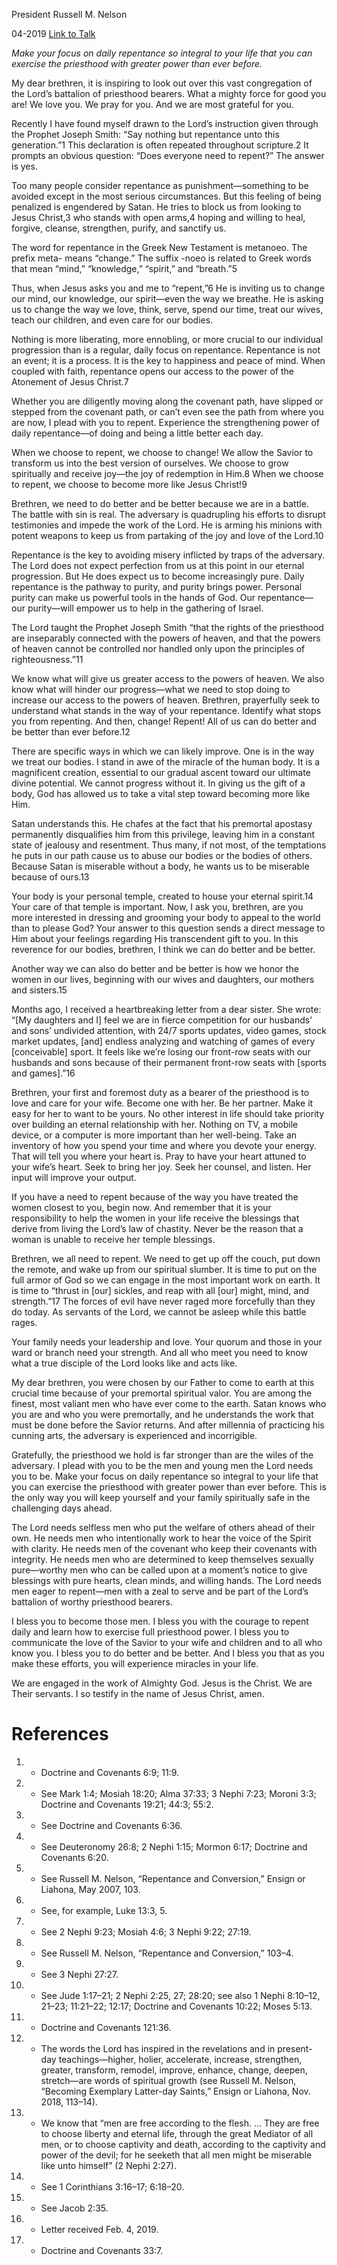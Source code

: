 President Russell M. Nelson

04-2019
[Link to Talk](https://www.churchofjesuschrist.org/study/general-conference/2019/04/36nelson?lang=eng)

_Make your focus on daily repentance so integral to your life that you can exercise the priesthood with greater power than ever before._

My dear brethren, it is inspiring to look out over this vast congregation of the Lord’s battalion of priesthood bearers. What a mighty force for good you are! We love you. We pray for you. And we are most grateful for you.

Recently I have found myself drawn to the Lord’s instruction given through the Prophet Joseph Smith: “Say nothing but repentance unto this generation.”1 This declaration is often repeated throughout scripture.2 It prompts an obvious question: “Does everyone need to repent?” The answer is yes.

Too many people consider repentance as punishment—something to be avoided except in the most serious circumstances. But this feeling of being penalized is engendered by Satan. He tries to block us from looking to Jesus Christ,3 who stands with open arms,4 hoping and willing to heal, forgive, cleanse, strengthen, purify, and sanctify us.

The word for repentance in the Greek New Testament is metanoeo. The prefix meta- means “change.” The suffix -noeo is related to Greek words that mean “mind,” “knowledge,” “spirit,” and “breath.”5

Thus, when Jesus asks you and me to “repent,”6 He is inviting us to change our mind, our knowledge, our spirit—even the way we breathe. He is asking us to change the way we love, think, serve, spend our time, treat our wives, teach our children, and even care for our bodies.

Nothing is more liberating, more ennobling, or more crucial to our individual progression than is a regular, daily focus on repentance. Repentance is not an event; it is a process. It is the key to happiness and peace of mind. When coupled with faith, repentance opens our access to the power of the Atonement of Jesus Christ.7

Whether you are diligently moving along the covenant path, have slipped or stepped from the covenant path, or can’t even see the path from where you are now, I plead with you to repent. Experience the strengthening power of daily repentance—of doing and being a little better each day.

When we choose to repent, we choose to change! We allow the Savior to transform us into the best version of ourselves. We choose to grow spiritually and receive joy—the joy of redemption in Him.8 When we choose to repent, we choose to become more like Jesus Christ!9

Brethren, we need to do better and be better because we are in a battle. The battle with sin is real. The adversary is quadrupling his efforts to disrupt testimonies and impede the work of the Lord. He is arming his minions with potent weapons to keep us from partaking of the joy and love of the Lord.10

Repentance is the key to avoiding misery inflicted by traps of the adversary. The Lord does not expect perfection from us at this point in our eternal progression. But He does expect us to become increasingly pure. Daily repentance is the pathway to purity, and purity brings power. Personal purity can make us powerful tools in the hands of God. Our repentance—our purity—will empower us to help in the gathering of Israel.

The Lord taught the Prophet Joseph Smith “that the rights of the priesthood are inseparably connected with the powers of heaven, and that the powers of heaven cannot be controlled nor handled only upon the principles of righteousness.”11

We know what will give us greater access to the powers of heaven. We also know what will hinder our progress—what we need to stop doing to increase our access to the powers of heaven. Brethren, prayerfully seek to understand what stands in the way of your repentance. Identify what stops you from repenting. And then, change! Repent! All of us can do better and be better than ever before.12

There are specific ways in which we can likely improve. One is in the way we treat our bodies. I stand in awe of the miracle of the human body. It is a magnificent creation, essential to our gradual ascent toward our ultimate divine potential. We cannot progress without it. In giving us the gift of a body, God has allowed us to take a vital step toward becoming more like Him.

Satan understands this. He chafes at the fact that his premortal apostasy permanently disqualifies him from this privilege, leaving him in a constant state of jealousy and resentment. Thus many, if not most, of the temptations he puts in our path cause us to abuse our bodies or the bodies of others. Because Satan is miserable without a body, he wants us to be miserable because of ours.13

Your body is your personal temple, created to house your eternal spirit.14 Your care of that temple is important. Now, I ask you, brethren, are you more interested in dressing and grooming your body to appeal to the world than to please God? Your answer to this question sends a direct message to Him about your feelings regarding His transcendent gift to you. In this reverence for our bodies, brethren, I think we can do better and be better.

Another way we can also do better and be better is how we honor the women in our lives, beginning with our wives and daughters, our mothers and sisters.15

Months ago, I received a heartbreaking letter from a dear sister. She wrote: “[My daughters and I] feel we are in fierce competition for our husbands’ and sons’ undivided attention, with 24/7 sports updates, video games, stock market updates, [and] endless analyzing and watching of games of every [conceivable] sport. It feels like we’re losing our front-row seats with our husbands and sons because of their permanent front-row seats with [sports and games].”16

Brethren, your first and foremost duty as a bearer of the priesthood is to love and care for your wife. Become one with her. Be her partner. Make it easy for her to want to be yours. No other interest in life should take priority over building an eternal relationship with her. Nothing on TV, a mobile device, or a computer is more important than her well-being. Take an inventory of how you spend your time and where you devote your energy. That will tell you where your heart is. Pray to have your heart attuned to your wife’s heart. Seek to bring her joy. Seek her counsel, and listen. Her input will improve your output.

If you have a need to repent because of the way you have treated the women closest to you, begin now. And remember that it is your responsibility to help the women in your life receive the blessings that derive from living the Lord’s law of chastity. Never be the reason that a woman is unable to receive her temple blessings.

Brethren, we all need to repent. We need to get up off the couch, put down the remote, and wake up from our spiritual slumber. It is time to put on the full armor of God so we can engage in the most important work on earth. It is time to “thrust in [our] sickles, and reap with all [our] might, mind, and strength.”17 The forces of evil have never raged more forcefully than they do today. As servants of the Lord, we cannot be asleep while this battle rages.

Your family needs your leadership and love. Your quorum and those in your ward or branch need your strength. And all who meet you need to know what a true disciple of the Lord looks like and acts like.

My dear brethren, you were chosen by our Father to come to earth at this crucial time because of your premortal spiritual valor. You are among the finest, most valiant men who have ever come to the earth. Satan knows who you are and who you were premortally, and he understands the work that must be done before the Savior returns. And after millennia of practicing his cunning arts, the adversary is experienced and incorrigible.

Gratefully, the priesthood we hold is far stronger than are the wiles of the adversary. I plead with you to be the men and young men the Lord needs you to be. Make your focus on daily repentance so integral to your life that you can exercise the priesthood with greater power than ever before. This is the only way you will keep yourself and your family spiritually safe in the challenging days ahead.

The Lord needs selfless men who put the welfare of others ahead of their own. He needs men who intentionally work to hear the voice of the Spirit with clarity. He needs men of the covenant who keep their covenants with integrity. He needs men who are determined to keep themselves sexually pure—worthy men who can be called upon at a moment’s notice to give blessings with pure hearts, clean minds, and willing hands. The Lord needs men eager to repent—men with a zeal to serve and be part of the Lord’s battalion of worthy priesthood bearers.

I bless you to become those men. I bless you with the courage to repent daily and learn how to exercise full priesthood power. I bless you to communicate the love of the Savior to your wife and children and to all who know you. I bless you to do better and be better. And I bless you that as you make these efforts, you will experience miracles in your life.

We are engaged in the work of Almighty God. Jesus is the Christ. We are Their servants. I so testify in the name of Jesus Christ, amen.

# References
1. - Doctrine and Covenants 6:9; 11:9.
2. - See Mark 1:4; Mosiah 18:20; Alma 37:33; 3 Nephi 7:23; Moroni 3:3; Doctrine and Covenants 19:21; 44:3; 55:2.
3. - See Doctrine and Covenants 6:36.
4. - See Deuteronomy 26:8; 2 Nephi 1:15; Mormon 6:17; Doctrine and Covenants 6:20.
5. - See Russell M. Nelson, “Repentance and Conversion,” Ensign or Liahona, May 2007, 103.
6. - See, for example, Luke 13:3, 5.
7. - See 2 Nephi 9:23; Mosiah 4:6; 3 Nephi 9:22; 27:19.
8. - See Russell M. Nelson, “Repentance and Conversion,” 103–4.
9. - See 3 Nephi 27:27.
10. - See Jude 1:17–21; 2 Nephi 2:25, 27; 28:20; see also 1 Nephi 8:10–12, 21–23; 11:21–22; 12:17; Doctrine and Covenants 10:22; Moses 5:13.
11. - Doctrine and Covenants 121:36.
12. - The words the Lord has inspired in the revelations and in present-day teachings—higher, holier, accelerate, increase, strengthen, greater, transform, remodel, improve, enhance, change, deepen, stretch—are words of spiritual growth (see Russell M. Nelson, “Becoming Exemplary Latter-day Saints,” Ensign or Liahona, Nov. 2018, 113–14).
13. - We know that “men are free according to the flesh. … They are free to choose liberty and eternal life, through the great Mediator of all men, or to choose captivity and death, according to the captivity and power of the devil; for he seeketh that all men might be miserable like unto himself” (2 Nephi 2:27).
14. - See 1 Corinthians 3:16–17; 6:18–20.
15. - See Jacob 2:35.
16. - Letter received Feb. 4, 2019.
17. - Doctrine and Covenants 33:7.